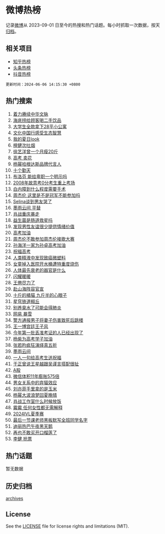 # 微博热榜

记录[微博](https://www.weibo.com)从 2023-09-01 日至今的热搜和热门话题。每小时抓取一次数据，按天[归档](archives)。

## 相关项目

- [知乎热榜](https://github.com/hotarchive/zhihu)
- [头条热榜](https://github.com/hotarchive/toutiao)
- [抖音热榜](https://github.com/hotarchive/douyin)


`更新时间：2024-06-06 14:15:30 +0800`

## 热门搜索

1. [着力赓续中华文脉](https://m.weibo.cn/search?containerid=100103type%3D1%26t%3D10%26q%3D%23%E7%9D%80%E5%8A%9B%E8%B5%93%E7%BB%AD%E4%B8%AD%E5%8D%8E%E6%96%87%E8%84%89%23&stream_entry_id=51&isnewpage=1&extparam=seat%3D1%26stream_entry_id%3D51%26c_type%3D51%26pos%3D0%26cate%3D10103%26dgr%3D0%26q%3D%2523%25E7%259D%2580%25E5%258A%259B%25E8%25B5%2593%25E7%25BB%25AD%25E4%25B8%25AD%25E5%258D%258E%25E6%2596%2587%25E8%2584%2589%2523%26filter_type%3Drealtimehot%26display_time%3D1717654529%26pre_seqid%3D171765452967892665495)
1. [海底捞给顾客喝二手饮品](https://m.weibo.cn/search?containerid=100103type%3D1%26t%3D10%26q%3D%23%E6%B5%B7%E5%BA%95%E6%8D%9E%E7%BB%99%E9%A1%BE%E5%AE%A2%E5%96%9D%E4%BA%8C%E6%89%8B%E9%A5%AE%E5%93%81%23&stream_entry_id=31&isnewpage=1&extparam=seat%3D1%26c_type%3D31%26pos%3D0%26cate%3D5001%26band_rank%3D1%26lcate%3D5001%26stream_entry_id%3D31%26flag%3D2%26q%3D%2523%25E6%25B5%25B7%25E5%25BA%2595%25E6%258D%259E%25E7%25BB%2599%25E9%25A1%25BE%25E5%25AE%25A2%25E5%2596%259D%25E4%25BA%258C%25E6%2589%258B%25E9%25A5%25AE%25E5%2593%2581%2523%26dgr%3D0%26realpos%3D1%26filter_type%3Drealtimehot%26display_time%3D1717654529%26pre_seqid%3D171765452967892665495)
1. [大学生全款拿下28平小公寓](https://m.weibo.cn/search?containerid=100103type%3D1%26t%3D10%26q%3D%23%E5%A4%A7%E5%AD%A6%E7%94%9F%E5%85%A8%E6%AC%BE%E6%8B%BF%E4%B8%8B28%E5%B9%B3%E5%B0%8F%E5%85%AC%E5%AF%93%23&stream_entry_id=31&isnewpage=1&extparam=seat%3D1%26c_type%3D31%26pos%3D1%26cate%3D5001%26band_rank%3D2%26lcate%3D5001%26stream_entry_id%3D31%26flag%3D1%26q%3D%2523%25E5%25A4%25A7%25E5%25AD%25A6%25E7%2594%259F%25E5%2585%25A8%25E6%25AC%25BE%25E6%258B%25BF%25E4%25B8%258B28%25E5%25B9%25B3%25E5%25B0%258F%25E5%2585%25AC%25E5%25AF%2593%2523%26dgr%3D0%26realpos%3D2%26filter_type%3Drealtimehot%26display_time%3D1717654529%26pre_seqid%3D171765452967892665495)
1. [文化中国行感受生态智慧](https://m.weibo.cn/search?containerid=100103type%3D1%26t%3D10%26q%3D%23%E6%96%87%E5%8C%96%E4%B8%AD%E5%9B%BD%E8%A1%8C%E6%84%9F%E5%8F%97%E7%94%9F%E6%80%81%E6%99%BA%E6%85%A7%23&stream_entry_id=31&isnewpage=1&extparam=seat%3D1%26c_type%3D31%26pos%3D2%26cate%3D5001%26band_rank%3D3%26lcate%3D5001%26stream_entry_id%3D31%26flag%3D0%26q%3D%2523%25E6%2596%2587%25E5%258C%2596%25E4%25B8%25AD%25E5%259B%25BD%25E8%25A1%258C%25E6%2584%259F%25E5%258F%2597%25E7%2594%259F%25E6%2580%2581%25E6%2599%25BA%25E6%2585%25A7%2523%26dgr%3D0%26realpos%3D3%26filter_type%3Drealtimehot%26display_time%3D1717654529%26pre_seqid%3D171765452967892665495)
1. [我的夏日look](https://m.weibo.cn/search?containerid=100103type%3D1%26t%3D10%26q%3D%23%E6%88%91%E7%9A%84%E5%A4%8F%E6%97%A5look%23&stream_entry_id=31&isnewpage=1&extparam=seat%3D1%26c_type%3D31%26pos%3D3%26cate%3D5001%26band_rank%3D4%26lcate%3D5001%26stream_entry_id%3D31%26is_ad_pos%3D1%26q%3D%2523%25E6%2588%2591%25E7%259A%2584%25E5%25A4%258F%25E6%2597%25A5look%2523%26dgr%3D0%26adid%3D240531%26filter_type%3Drealtimehot%26display_time%3D1717654529%26pre_seqid%3D171765452967892665495)
1. [檀健次吐烟](https://m.weibo.cn/search?containerid=100103type%3D1%26t%3D10%26q%3D%23%E6%AA%80%E5%81%A5%E6%AC%A1%E5%90%90%E7%83%9F%23&stream_entry_id=31&isnewpage=1&extparam=seat%3D1%26c_type%3D31%26pos%3D4%26cate%3D5001%26band_rank%3D4%26lcate%3D5001%26stream_entry_id%3D31%26flag%3D1%26q%3D%2523%25E6%25AA%2580%25E5%2581%25A5%25E6%25AC%25A1%25E5%2590%2590%25E7%2583%259F%2523%26dgr%3D0%26realpos%3D4%26filter_type%3Drealtimehot%26display_time%3D1717654529%26pre_seqid%3D171765452967892665495)
1. [徐艺洋曾一个月瘦20斤](https://m.weibo.cn/search?containerid=100103type%3D1%26t%3D10%26q%3D%23%E5%BE%90%E8%89%BA%E6%B4%8B%E6%9B%BE%E4%B8%80%E4%B8%AA%E6%9C%88%E7%98%A620%E6%96%A4%23&stream_entry_id=31&isnewpage=1&extparam=seat%3D1%26c_type%3D31%26pos%3D5%26cate%3D5001%26band_rank%3D5%26lcate%3D5001%26stream_entry_id%3D31%26flag%3D2%26q%3D%2523%25E5%25BE%2590%25E8%2589%25BA%25E6%25B4%258B%25E6%259B%25BE%25E4%25B8%2580%25E4%25B8%25AA%25E6%259C%2588%25E7%2598%25A620%25E6%2596%25A4%2523%26dgr%3D0%26realpos%3D5%26filter_type%3Drealtimehot%26display_time%3D1717654529%26pre_seqid%3D171765452967892665495)
1. [高考 卖花](https://m.weibo.cn/search?containerid=100103type%3D1%26t%3D10%26q%3D%E9%AB%98%E8%80%83+%E5%8D%96%E8%8A%B1&stream_entry_id=31&isnewpage=1&extparam=seat%3D1%26c_type%3D31%26pos%3D6%26cate%3D5001%26band_rank%3D6%26lcate%3D5001%26stream_entry_id%3D31%26flag%3D1%26q%3D%25E9%25AB%2598%25E8%2580%2583%2520%25E5%258D%2596%25E8%258A%25B1%26dgr%3D0%26realpos%3D6%26filter_type%3Drealtimehot%26display_time%3D1717654529%26pre_seqid%3D171765452967892665495)
1. [杨幂哈根达斯品牌代言人](https://m.weibo.cn/search?containerid=100103type%3D1%26t%3D10%26q%3D%23%E6%9D%A8%E5%B9%82%E5%93%88%E6%A0%B9%E8%BE%BE%E6%96%AF%E5%93%81%E7%89%8C%E4%BB%A3%E8%A8%80%E4%BA%BA%23&stream_entry_id=31&isnewpage=1&extparam=seat%3D1%26c_type%3D31%26pos%3D7%26cate%3D5001%26band_rank%3D7%26lcate%3D5001%26stream_entry_id%3D31%26is_ad_pos%3D1%26adid%3D240511%26q%3D%2523%25E6%259D%25A8%25E5%25B9%2582%25E5%2593%2588%25E6%25A0%25B9%25E8%25BE%25BE%25E6%2596%25AF%25E5%2593%2581%25E7%2589%258C%25E4%25BB%25A3%25E8%25A8%2580%25E4%25BA%25BA%2523%26dgr%3D0%26topic_ad%3D1%26filter_type%3Drealtimehot%26display_time%3D1717654529%26pre_seqid%3D171765452967892665495)
1. [十个勤天](https://m.weibo.cn/search?containerid=100103type%3D1%26t%3D10%26q%3D%E5%8D%81%E4%B8%AA%E5%8B%A4%E5%A4%A9&stream_entry_id=31&isnewpage=1&extparam=seat%3D1%26c_type%3D31%26pos%3D8%26cate%3D5001%26band_rank%3D7%26lcate%3D5001%26stream_entry_id%3D31%26flag%3D1%26q%3D%25E5%258D%2581%25E4%25B8%25AA%25E5%258B%25A4%25E5%25A4%25A9%26dgr%3D0%26realpos%3D7%26filter_type%3Drealtimehot%26display_time%3D1717654529%26pre_seqid%3D171765452967892665495)
1. [布洛芬 能给卑职一个明示吗](https://m.weibo.cn/search?containerid=100103type%3D1%26t%3D10%26q%3D%E5%B8%83%E6%B4%9B%E8%8A%AC+%E8%83%BD%E7%BB%99%E5%8D%91%E8%81%8C%E4%B8%80%E4%B8%AA%E6%98%8E%E7%A4%BA%E5%90%97&stream_entry_id=31&isnewpage=1&extparam=seat%3D1%26c_type%3D31%26pos%3D9%26cate%3D5001%26band_rank%3D8%26lcate%3D5001%26stream_entry_id%3D31%26flag%3D2%26q%3D%25E5%25B8%2583%25E6%25B4%259B%25E8%258A%25AC%2520%25E8%2583%25BD%25E7%25BB%2599%25E5%258D%2591%25E8%2581%258C%25E4%25B8%2580%25E4%25B8%25AA%25E6%2598%258E%25E7%25A4%25BA%25E5%2590%2597%26dgr%3D0%26realpos%3D8%26filter_type%3Drealtimehot%26display_time%3D1717654529%26pre_seqid%3D171765452967892665495)
1. [2008年故意考0分考生重上考场](https://m.weibo.cn/search?containerid=100103type%3D1%26t%3D10%26q%3D%232008%E5%B9%B4%E6%95%85%E6%84%8F%E8%80%830%E5%88%86%E8%80%83%E7%94%9F%E9%87%8D%E4%B8%8A%E8%80%83%E5%9C%BA%23&stream_entry_id=31&isnewpage=1&extparam=seat%3D1%26c_type%3D31%26pos%3D10%26cate%3D5001%26band_rank%3D9%26lcate%3D5001%26stream_entry_id%3D31%26flag%3D1%26q%3D%25232008%25E5%25B9%25B4%25E6%2595%2585%25E6%2584%258F%25E8%2580%25830%25E5%2588%2586%25E8%2580%2583%25E7%2594%259F%25E9%2587%258D%25E4%25B8%258A%25E8%2580%2583%25E5%259C%25BA%2523%26dgr%3D0%26realpos%3D9%26filter_type%3Drealtimehot%26display_time%3D1717654529%26pre_seqid%3D171765452967892665495)
1. [白内障到什么程度需要手术](https://m.weibo.cn/search?containerid=100103type%3D1%26t%3D10%26q%3D%23%E7%99%BD%E5%86%85%E9%9A%9C%E5%88%B0%E4%BB%80%E4%B9%88%E7%A8%8B%E5%BA%A6%E9%9C%80%E8%A6%81%E6%89%8B%E6%9C%AF%23&stream_entry_id=31&isnewpage=1&extparam=seat%3D1%26c_type%3D31%26pos%3D11%26cate%3D5001%26band_rank%3D10%26lcate%3D5001%26stream_entry_id%3D31%26flag%3D1%26q%3D%2523%25E7%2599%25BD%25E5%2586%2585%25E9%259A%259C%25E5%2588%25B0%25E4%25BB%2580%25E4%25B9%2588%25E7%25A8%258B%25E5%25BA%25A6%25E9%259C%2580%25E8%25A6%2581%25E6%2589%258B%25E6%259C%25AF%2523%26dgr%3D0%26realpos%3D10%26filter_type%3Drealtimehot%26display_time%3D1717654529%26pre_seqid%3D171765452967892665495)
1. [周杰伦 这里是不是冠军不能参加吗](https://m.weibo.cn/search?containerid=100103type%3D1%26t%3D10%26q%3D%E5%91%A8%E6%9D%B0%E4%BC%A6+%E8%BF%99%E9%87%8C%E6%98%AF%E4%B8%8D%E6%98%AF%E5%86%A0%E5%86%9B%E4%B8%8D%E8%83%BD%E5%8F%82%E5%8A%A0%E5%90%97&stream_entry_id=31&isnewpage=1&extparam=seat%3D1%26c_type%3D31%26pos%3D12%26cate%3D5001%26band_rank%3D11%26lcate%3D5001%26stream_entry_id%3D31%26flag%3D2%26q%3D%25E5%2591%25A8%25E6%259D%25B0%25E4%25BC%25A6%2520%25E8%25BF%2599%25E9%2587%258C%25E6%2598%25AF%25E4%25B8%258D%25E6%2598%25AF%25E5%2586%25A0%25E5%2586%259B%25E4%25B8%258D%25E8%2583%25BD%25E5%258F%2582%25E5%258A%25A0%25E5%2590%2597%26dgr%3D0%26realpos%3D11%26filter_type%3Drealtimehot%26display_time%3D1717654529%26pre_seqid%3D171765452967892665495)
1. [Selina谈到男友哭了](https://m.weibo.cn/search?containerid=100103type%3D1%26t%3D10%26q%3D%23Selina%E8%B0%88%E5%88%B0%E7%94%B7%E5%8F%8B%E5%93%AD%E4%BA%86%23&stream_entry_id=31&isnewpage=1&extparam=seat%3D1%26c_type%3D31%26pos%3D13%26cate%3D5001%26band_rank%3D12%26lcate%3D5001%26stream_entry_id%3D31%26flag%3D1%26q%3D%2523Selina%25E8%25B0%2588%25E5%2588%25B0%25E7%2594%25B7%25E5%258F%258B%25E5%2593%25AD%25E4%25BA%2586%2523%26dgr%3D0%26realpos%3D12%26filter_type%3Drealtimehot%26display_time%3D1717654529%26pre_seqid%3D171765452967892665495)
1. [墨雨云间 平替](https://m.weibo.cn/search?containerid=100103type%3D1%26t%3D10%26q%3D%E5%A2%A8%E9%9B%A8%E4%BA%91%E9%97%B4+%E5%B9%B3%E6%9B%BF&stream_entry_id=31&isnewpage=1&extparam=seat%3D1%26c_type%3D31%26pos%3D14%26cate%3D5001%26band_rank%3D13%26lcate%3D5001%26stream_entry_id%3D31%26flag%3D1%26q%3D%25E5%25A2%25A8%25E9%259B%25A8%25E4%25BA%2591%25E9%2597%25B4%2520%25E5%25B9%25B3%25E6%259B%25BF%26dgr%3D0%26realpos%3D13%26filter_type%3Drealtimehot%26display_time%3D1717654529%26pre_seqid%3D171765452967892665495)
1. [肖战重庆暴走](https://m.weibo.cn/search?containerid=100103type%3D1%26t%3D10%26q%3D%23%E8%82%96%E6%88%98%E9%87%8D%E5%BA%86%E6%9A%B4%E8%B5%B0%23&stream_entry_id=31&isnewpage=1&extparam=seat%3D1%26c_type%3D31%26pos%3D15%26cate%3D5001%26band_rank%3D14%26lcate%3D5001%26stream_entry_id%3D31%26flag%3D2%26q%3D%2523%25E8%2582%2596%25E6%2588%2598%25E9%2587%258D%25E5%25BA%2586%25E6%259A%25B4%25E8%25B5%25B0%2523%26dgr%3D0%26realpos%3D14%26filter_type%3Drealtimehot%26display_time%3D1717654529%26pre_seqid%3D171765452967892665495)
1. [益生菌是肠道救星吗](https://m.weibo.cn/search?containerid=100103type%3D1%26t%3D10%26q%3D%23%E7%9B%8A%E7%94%9F%E8%8F%8C%E6%98%AF%E8%82%A0%E9%81%93%E6%95%91%E6%98%9F%E5%90%97%23&stream_entry_id=31&isnewpage=1&extparam=seat%3D1%26c_type%3D31%26pos%3D16%26cate%3D5001%26band_rank%3D15%26lcate%3D5001%26stream_entry_id%3D31%26filter_type%3Drealtimehot%26flag%3D0%26q%3D%2523%25E7%259B%258A%25E7%2594%259F%25E8%258F%258C%25E6%2598%25AF%25E8%2582%25A0%25E9%2581%2593%25E6%2595%2591%25E6%2598%259F%25E5%2590%2597%2523%26dgr%3D0%26realpos%3D15%26adid%3D240622%26display_time%3D1717654529%26pre_seqid%3D171765452967892665495)
1. [发现男性友谊很少提供情绪价值](https://m.weibo.cn/search?containerid=100103type%3D1%26t%3D10%26q%3D%23%E5%8F%91%E7%8E%B0%E7%94%B7%E6%80%A7%E5%8F%8B%E8%B0%8A%E5%BE%88%E5%B0%91%E6%8F%90%E4%BE%9B%E6%83%85%E7%BB%AA%E4%BB%B7%E5%80%BC%23&stream_entry_id=31&isnewpage=1&extparam=seat%3D1%26c_type%3D31%26pos%3D17%26cate%3D5001%26band_rank%3D16%26lcate%3D5001%26stream_entry_id%3D31%26flag%3D0%26q%3D%2523%25E5%258F%2591%25E7%258E%25B0%25E7%2594%25B7%25E6%2580%25A7%25E5%258F%258B%25E8%25B0%258A%25E5%25BE%2588%25E5%25B0%2591%25E6%258F%2590%25E4%25BE%259B%25E6%2583%2585%25E7%25BB%25AA%25E4%25BB%25B7%25E5%2580%25BC%2523%26dgr%3D0%26realpos%3D16%26filter_type%3Drealtimehot%26display_time%3D1717654529%26pre_seqid%3D171765452967892665495)
1. [高考加油](https://m.weibo.cn/search?containerid=100103type%3D1%26t%3D10%26q%3D%E9%AB%98%E8%80%83%E5%8A%A0%E6%B2%B9&stream_entry_id=31&isnewpage=1&extparam=seat%3D1%26c_type%3D31%26pos%3D18%26cate%3D5001%26band_rank%3D17%26lcate%3D5001%26stream_entry_id%3D31%26flag%3D0%26q%3D%25E9%25AB%2598%25E8%2580%2583%25E5%258A%25A0%25E6%25B2%25B9%26dgr%3D0%26realpos%3D17%26filter_type%3Drealtimehot%26display_time%3D1717654529%26pre_seqid%3D171765452967892665495)
1. [周杰伦不敢参加周杰伦接歌大赛](https://m.weibo.cn/search?containerid=100103type%3D1%26t%3D10%26q%3D%23%E5%91%A8%E6%9D%B0%E4%BC%A6%E4%B8%8D%E6%95%A2%E5%8F%82%E5%8A%A0%E5%91%A8%E6%9D%B0%E4%BC%A6%E6%8E%A5%E6%AD%8C%E5%A4%A7%E8%B5%9B%23&stream_entry_id=31&isnewpage=1&extparam=seat%3D1%26c_type%3D31%26pos%3D19%26cate%3D5001%26band_rank%3D18%26lcate%3D5001%26stream_entry_id%3D31%26flag%3D1%26q%3D%2523%25E5%2591%25A8%25E6%259D%25B0%25E4%25BC%25A6%25E4%25B8%258D%25E6%2595%25A2%25E5%258F%2582%25E5%258A%25A0%25E5%2591%25A8%25E6%259D%25B0%25E4%25BC%25A6%25E6%258E%25A5%25E6%25AD%258C%25E5%25A4%25A7%25E8%25B5%259B%2523%26dgr%3D0%26realpos%3D18%26filter_type%3Drealtimehot%26display_time%3D1717654529%26pre_seqid%3D171765452967892665495)
1. [孙海洋一家为孙卓高考加油](https://m.weibo.cn/search?containerid=100103type%3D1%26t%3D10%26q%3D%23%E5%AD%99%E6%B5%B7%E6%B4%8B%E4%B8%80%E5%AE%B6%E4%B8%BA%E5%AD%99%E5%8D%93%E9%AB%98%E8%80%83%E5%8A%A0%E6%B2%B9%23&stream_entry_id=31&isnewpage=1&extparam=seat%3D1%26c_type%3D31%26pos%3D20%26cate%3D5001%26band_rank%3D19%26lcate%3D5001%26stream_entry_id%3D31%26flag%3D0%26q%3D%2523%25E5%25AD%2599%25E6%25B5%25B7%25E6%25B4%258B%25E4%25B8%2580%25E5%25AE%25B6%25E4%25B8%25BA%25E5%25AD%2599%25E5%258D%2593%25E9%25AB%2598%25E8%2580%2583%25E5%258A%25A0%25E6%25B2%25B9%2523%26dgr%3D0%26realpos%3D19%26filter_type%3Drealtimehot%26display_time%3D1717654529%26pre_seqid%3D171765452967892665495)
1. [祝福高考](https://m.weibo.cn/search?containerid=100103type%3D1%26t%3D10%26q%3D%23%E7%A5%9D%E7%A6%8F%E9%AB%98%E8%80%83%23&stream_entry_id=31&isnewpage=1&extparam=seat%3D1%26c_type%3D31%26pos%3D21%26cate%3D5001%26band_rank%3D20%26lcate%3D5001%26stream_entry_id%3D31%26flag%3D0%26q%3D%2523%25E7%25A5%259D%25E7%25A6%258F%25E9%25AB%2598%25E8%2580%2583%2523%26dgr%3D0%26realpos%3D20%26filter_type%3Drealtimehot%26display_time%3D1717654529%26pre_seqid%3D171765452967892665495)
1. [人类精液中发现致癌微塑料](https://m.weibo.cn/search?containerid=100103type%3D1%26t%3D10%26q%3D%23%E4%BA%BA%E7%B1%BB%E7%B2%BE%E6%B6%B2%E4%B8%AD%E5%8F%91%E7%8E%B0%E8%87%B4%E7%99%8C%E5%BE%AE%E5%A1%91%E6%96%99%23&stream_entry_id=31&isnewpage=1&extparam=seat%3D1%26c_type%3D31%26pos%3D22%26cate%3D5001%26band_rank%3D21%26lcate%3D5001%26stream_entry_id%3D31%26flag%3D1%26q%3D%2523%25E4%25BA%25BA%25E7%25B1%25BB%25E7%25B2%25BE%25E6%25B6%25B2%25E4%25B8%25AD%25E5%258F%2591%25E7%258E%25B0%25E8%2587%25B4%25E7%2599%258C%25E5%25BE%25AE%25E5%25A1%2591%25E6%2596%2599%2523%26dgr%3D0%26realpos%3D21%26filter_type%3Drealtimehot%26display_time%3D1717654529%26pre_seqid%3D171765452967892665495)
1. [女童掉入医院开水桶遭特重度烧伤](https://m.weibo.cn/search?containerid=100103type%3D1%26t%3D10%26q%3D%23%E5%A5%B3%E7%AB%A5%E6%8E%89%E5%85%A5%E5%8C%BB%E9%99%A2%E5%BC%80%E6%B0%B4%E6%A1%B6%E9%81%AD%E7%89%B9%E9%87%8D%E5%BA%A6%E7%83%A7%E4%BC%A4%23&stream_entry_id=31&isnewpage=1&extparam=seat%3D1%26c_type%3D31%26pos%3D23%26cate%3D5001%26band_rank%3D22%26lcate%3D5001%26stream_entry_id%3D31%26flag%3D0%26q%3D%2523%25E5%25A5%25B3%25E7%25AB%25A5%25E6%258E%2589%25E5%2585%25A5%25E5%258C%25BB%25E9%2599%25A2%25E5%25BC%2580%25E6%25B0%25B4%25E6%25A1%25B6%25E9%2581%25AD%25E7%2589%25B9%25E9%2587%258D%25E5%25BA%25A6%25E7%2583%25A7%25E4%25BC%25A4%2523%26dgr%3D0%26realpos%3D22%26filter_type%3Drealtimehot%26display_time%3D1717654529%26pre_seqid%3D171765452967892665495)
1. [人体最先衰老的器官是什么](https://m.weibo.cn/search?containerid=100103type%3D1%26t%3D10%26q%3D%23%E4%BA%BA%E4%BD%93%E6%9C%80%E5%85%88%E8%A1%B0%E8%80%81%E7%9A%84%E5%99%A8%E5%AE%98%E6%98%AF%E4%BB%80%E4%B9%88%23&stream_entry_id=31&isnewpage=1&extparam=seat%3D1%26c_type%3D31%26pos%3D24%26cate%3D5001%26band_rank%3D23%26lcate%3D5001%26stream_entry_id%3D31%26flag%3D1%26q%3D%2523%25E4%25BA%25BA%25E4%25BD%2593%25E6%259C%2580%25E5%2585%2588%25E8%25A1%25B0%25E8%2580%2581%25E7%259A%2584%25E5%2599%25A8%25E5%25AE%2598%25E6%2598%25AF%25E4%25BB%2580%25E4%25B9%2588%2523%26dgr%3D0%26realpos%3D23%26filter_type%3Drealtimehot%26display_time%3D1717654529%26pre_seqid%3D171765452967892665495)
1. [闪耀暖暖](https://m.weibo.cn/search?containerid=100103type%3D1%26t%3D10%26q%3D%23%E9%97%AA%E8%80%80%E6%9A%96%E6%9A%96%23&stream_entry_id=31&isnewpage=1&extparam=seat%3D1%26c_type%3D31%26pos%3D25%26cate%3D5001%26band_rank%3D24%26lcate%3D5001%26stream_entry_id%3D31%26flag%3D1%26q%3D%2523%25E9%2597%25AA%25E8%2580%2580%25E6%259A%2596%25E6%259A%2596%2523%26dgr%3D0%26realpos%3D24%26filter_type%3Drealtimehot%26display_time%3D1717654529%26pre_seqid%3D171765452967892665495)
1. [王倦尽力了](https://m.weibo.cn/search?containerid=100103type%3D1%26t%3D10%26q%3D%23%E7%8E%8B%E5%80%A6%E5%B0%BD%E5%8A%9B%E4%BA%86%23&stream_entry_id=31&isnewpage=1&extparam=seat%3D1%26c_type%3D31%26pos%3D26%26cate%3D5001%26band_rank%3D25%26lcate%3D5001%26stream_entry_id%3D31%26flag%3D1%26q%3D%2523%25E7%258E%258B%25E5%2580%25A6%25E5%25B0%25BD%25E5%258A%259B%25E4%25BA%2586%2523%26dgr%3D0%26realpos%3D25%26filter_type%3Drealtimehot%26display_time%3D1717654529%26pre_seqid%3D171765452967892665495)
1. [赴山海阵容官宣](https://m.weibo.cn/search?containerid=100103type%3D1%26t%3D10%26q%3D%23%E8%B5%B4%E5%B1%B1%E6%B5%B7%E9%98%B5%E5%AE%B9%E5%AE%98%E5%AE%A3%23&stream_entry_id=31&isnewpage=1&extparam=seat%3D1%26c_type%3D31%26pos%3D27%26cate%3D5001%26band_rank%3D26%26lcate%3D5001%26stream_entry_id%3D31%26flag%3D1%26q%3D%2523%25E8%25B5%25B4%25E5%25B1%25B1%25E6%25B5%25B7%25E9%2598%25B5%25E5%25AE%25B9%25E5%25AE%2598%25E5%25AE%25A3%2523%26dgr%3D0%26realpos%3D26%26filter_type%3Drealtimehot%26display_time%3D1717654529%26pre_seqid%3D171765452967892665495)
1. [十斤的橘猫 九斤半的心眼子](https://m.weibo.cn/search?containerid=100103type%3D1%26t%3D10%26q%3D%E5%8D%81%E6%96%A4%E7%9A%84%E6%A9%98%E7%8C%AB+%E4%B9%9D%E6%96%A4%E5%8D%8A%E7%9A%84%E5%BF%83%E7%9C%BC%E5%AD%90&stream_entry_id=31&isnewpage=1&extparam=seat%3D1%26c_type%3D31%26pos%3D28%26cate%3D5001%26band_rank%3D27%26lcate%3D5001%26stream_entry_id%3D31%26flag%3D0%26q%3D%25E5%258D%2581%25E6%2596%25A4%25E7%259A%2584%25E6%25A9%2598%25E7%258C%25AB%2520%25E4%25B9%259D%25E6%2596%25A4%25E5%258D%258A%25E7%259A%2584%25E5%25BF%2583%25E7%259C%25BC%25E5%25AD%2590%26dgr%3D0%26realpos%3D27%26filter_type%3Drealtimehot%26display_time%3D1717654529%26pre_seqid%3D171765452967892665495)
1. [星穹铁道椒丘](https://m.weibo.cn/search?containerid=100103type%3D1%26t%3D10%26q%3D%23%E6%98%9F%E7%A9%B9%E9%93%81%E9%81%93%E6%A4%92%E4%B8%98%23&stream_entry_id=31&isnewpage=1&extparam=seat%3D1%26c_type%3D31%26pos%3D29%26cate%3D5001%26band_rank%3D28%26lcate%3D5001%26stream_entry_id%3D31%26flag%3D1%26q%3D%2523%25E6%2598%259F%25E7%25A9%25B9%25E9%2593%2581%25E9%2581%2593%25E6%25A4%2592%25E4%25B8%2598%2523%26dgr%3D0%26realpos%3D28%26filter_type%3Drealtimehot%26display_time%3D1717654529%26pre_seqid%3D171765452967892665495)
1. [别养臭水了可能会得肺炎](https://m.weibo.cn/search?containerid=100103type%3D1%26t%3D10%26q%3D%23%E5%88%AB%E5%85%BB%E8%87%AD%E6%B0%B4%E4%BA%86%E5%8F%AF%E8%83%BD%E4%BC%9A%E5%BE%97%E8%82%BA%E7%82%8E%23&stream_entry_id=31&isnewpage=1&extparam=seat%3D1%26c_type%3D31%26pos%3D30%26cate%3D5001%26band_rank%3D29%26lcate%3D5001%26stream_entry_id%3D31%26flag%3D0%26q%3D%2523%25E5%2588%25AB%25E5%2585%25BB%25E8%2587%25AD%25E6%25B0%25B4%25E4%25BA%2586%25E5%258F%25AF%25E8%2583%25BD%25E4%25BC%259A%25E5%25BE%2597%25E8%2582%25BA%25E7%2582%258E%2523%26dgr%3D0%26realpos%3D29%26filter_type%3Drealtimehot%26display_time%3D1717654529%26pre_seqid%3D171765452967892665495)
1. [网易 暴雪](https://m.weibo.cn/search?containerid=100103type%3D1%26t%3D10%26q%3D%E7%BD%91%E6%98%93+%E6%9A%B4%E9%9B%AA&stream_entry_id=31&isnewpage=1&extparam=seat%3D1%26c_type%3D31%26pos%3D31%26cate%3D5001%26band_rank%3D30%26lcate%3D5001%26stream_entry_id%3D31%26flag%3D0%26q%3D%25E7%25BD%2591%25E6%2598%2593%2520%25E6%259A%25B4%25E9%259B%25AA%26dgr%3D0%26realpos%3D30%26filter_type%3Drealtimehot%26display_time%3D1717654529%26pre_seqid%3D171765452967892665495)
1. [警方通报男子将妻子伤害致死后跳楼](https://m.weibo.cn/search?containerid=100103type%3D1%26t%3D10%26q%3D%23%E8%AD%A6%E6%96%B9%E9%80%9A%E6%8A%A5%E7%94%B7%E5%AD%90%E5%B0%86%E5%A6%BB%E5%AD%90%E4%BC%A4%E5%AE%B3%E8%87%B4%E6%AD%BB%E5%90%8E%E8%B7%B3%E6%A5%BC%23&stream_entry_id=31&isnewpage=1&extparam=seat%3D1%26c_type%3D31%26pos%3D32%26cate%3D5001%26band_rank%3D31%26lcate%3D5001%26stream_entry_id%3D31%26flag%3D1%26q%3D%2523%25E8%25AD%25A6%25E6%2596%25B9%25E9%2580%259A%25E6%258A%25A5%25E7%2594%25B7%25E5%25AD%2590%25E5%25B0%2586%25E5%25A6%25BB%25E5%25AD%2590%25E4%25BC%25A4%25E5%25AE%25B3%25E8%2587%25B4%25E6%25AD%25BB%25E5%2590%258E%25E8%25B7%25B3%25E6%25A5%25BC%2523%26dgr%3D0%26realpos%3D31%26filter_type%3Drealtimehot%26display_time%3D1717654529%26pre_seqid%3D171765452967892665495)
1. [王一博宫廷王子风](https://m.weibo.cn/search?containerid=100103type%3D1%26t%3D10%26q%3D%23%E7%8E%8B%E4%B8%80%E5%8D%9A%E5%AE%AB%E5%BB%B7%E7%8E%8B%E5%AD%90%E9%A3%8E%23&stream_entry_id=31&isnewpage=1&extparam=seat%3D1%26c_type%3D31%26pos%3D33%26cate%3D5001%26band_rank%3D32%26lcate%3D5001%26stream_entry_id%3D31%26flag%3D0%26q%3D%2523%25E7%258E%258B%25E4%25B8%2580%25E5%258D%259A%25E5%25AE%25AB%25E5%25BB%25B7%25E7%258E%258B%25E5%25AD%2590%25E9%25A3%258E%2523%26dgr%3D0%26realpos%3D32%26filter_type%3Drealtimehot%26display_time%3D1717654529%26pre_seqid%3D171765452967892665495)
1. [今年第一批丢准考证的人已经出现了](https://m.weibo.cn/search?containerid=100103type%3D1%26t%3D10%26q%3D%23%E4%BB%8A%E5%B9%B4%E7%AC%AC%E4%B8%80%E6%89%B9%E4%B8%A2%E5%87%86%E8%80%83%E8%AF%81%E7%9A%84%E4%BA%BA%E5%B7%B2%E7%BB%8F%E5%87%BA%E7%8E%B0%E4%BA%86%23&stream_entry_id=31&isnewpage=1&extparam=seat%3D1%26c_type%3D31%26pos%3D34%26cate%3D5001%26band_rank%3D33%26lcate%3D5001%26stream_entry_id%3D31%26flag%3D0%26q%3D%2523%25E4%25BB%258A%25E5%25B9%25B4%25E7%25AC%25AC%25E4%25B8%2580%25E6%2589%25B9%25E4%25B8%25A2%25E5%2587%2586%25E8%2580%2583%25E8%25AF%2581%25E7%259A%2584%25E4%25BA%25BA%25E5%25B7%25B2%25E7%25BB%258F%25E5%2587%25BA%25E7%258E%25B0%25E4%25BA%2586%2523%26dgr%3D0%26realpos%3D33%26filter_type%3Drealtimehot%26display_time%3D1717654529%26pre_seqid%3D171765452967892665495)
1. [杨紫为高考学子加油](https://m.weibo.cn/search?containerid=100103type%3D1%26t%3D10%26q%3D%23%E6%9D%A8%E7%B4%AB%E4%B8%BA%E9%AB%98%E8%80%83%E5%AD%A6%E5%AD%90%E5%8A%A0%E6%B2%B9%23&stream_entry_id=31&isnewpage=1&extparam=seat%3D1%26c_type%3D31%26pos%3D35%26cate%3D5001%26band_rank%3D34%26lcate%3D5001%26stream_entry_id%3D31%26flag%3D1%26q%3D%2523%25E6%259D%25A8%25E7%25B4%25AB%25E4%25B8%25BA%25E9%25AB%2598%25E8%2580%2583%25E5%25AD%25A6%25E5%25AD%2590%25E5%258A%25A0%25E6%25B2%25B9%2523%26dgr%3D0%26realpos%3D34%26filter_type%3Drealtimehot%26display_time%3D1717654529%26pre_seqid%3D171765452967892665495)
1. [张若昀疯狂演绎真五折](https://m.weibo.cn/search?containerid=100103type%3D1%26t%3D10%26q%3D%23%E5%BC%A0%E8%8B%A5%E6%98%80%E7%96%AF%E7%8B%82%E6%BC%94%E7%BB%8E%E7%9C%9F%E4%BA%94%E6%8A%98%23&stream_entry_id=31&isnewpage=1&extparam=seat%3D1%26c_type%3D31%26pos%3D36%26cate%3D5001%26band_rank%3D35%26lcate%3D5001%26stream_entry_id%3D31%26filter_type%3Drealtimehot%26flag%3D0%26q%3D%2523%25E5%25BC%25A0%25E8%258B%25A5%25E6%2598%2580%25E7%2596%25AF%25E7%258B%2582%25E6%25BC%2594%25E7%25BB%258E%25E7%259C%259F%25E4%25BA%2594%25E6%258A%2598%2523%26dgr%3D0%26realpos%3D35%26adid%3D240624%26display_time%3D1717654529%26pre_seqid%3D171765452967892665495)
1. [墨雨云间](https://m.weibo.cn/search?containerid=100103type%3D1%26t%3D10%26q%3D%E5%A2%A8%E9%9B%A8%E4%BA%91%E9%97%B4&stream_entry_id=31&isnewpage=1&extparam=seat%3D1%26c_type%3D31%26pos%3D37%26cate%3D5001%26band_rank%3D36%26lcate%3D5001%26stream_entry_id%3D31%26flag%3D1%26q%3D%25E5%25A2%25A8%25E9%259B%25A8%25E4%25BA%2591%25E9%2597%25B4%26dgr%3D0%26realpos%3D36%26filter_type%3Drealtimehot%26display_time%3D1717654529%26pre_seqid%3D171765452967892665495)
1. [一人一句给高考生送祝福](https://m.weibo.cn/search?containerid=100103type%3D1%26t%3D10%26q%3D%23%E4%B8%80%E4%BA%BA%E4%B8%80%E5%8F%A5%E7%BB%99%E9%AB%98%E8%80%83%E7%94%9F%E9%80%81%E7%A5%9D%E7%A6%8F%23&stream_entry_id=31&isnewpage=1&extparam=seat%3D1%26c_type%3D31%26pos%3D38%26cate%3D5001%26band_rank%3D37%26lcate%3D5001%26stream_entry_id%3D31%26flag%3D0%26q%3D%2523%25E4%25B8%2580%25E4%25BA%25BA%25E4%25B8%2580%25E5%258F%25A5%25E7%25BB%2599%25E9%25AB%2598%25E8%2580%2583%25E7%2594%259F%25E9%2580%2581%25E7%25A5%259D%25E7%25A6%258F%2523%26dgr%3D0%26realpos%3D37%26filter_type%3Drealtimehot%26display_time%3D1717654529%26pre_seqid%3D171765452967892665495)
1. [于正曾说王星越跟吴谨言搭配很扯](https://m.weibo.cn/search?containerid=100103type%3D1%26t%3D10%26q%3D%23%E4%BA%8E%E6%AD%A3%E6%9B%BE%E8%AF%B4%E7%8E%8B%E6%98%9F%E8%B6%8A%E8%B7%9F%E5%90%B4%E8%B0%A8%E8%A8%80%E6%90%AD%E9%85%8D%E5%BE%88%E6%89%AF%23&stream_entry_id=31&isnewpage=1&extparam=seat%3D1%26c_type%3D31%26pos%3D39%26cate%3D5001%26band_rank%3D38%26lcate%3D5001%26stream_entry_id%3D31%26flag%3D1%26q%3D%2523%25E4%25BA%258E%25E6%25AD%25A3%25E6%259B%25BE%25E8%25AF%25B4%25E7%258E%258B%25E6%2598%259F%25E8%25B6%258A%25E8%25B7%259F%25E5%2590%25B4%25E8%25B0%25A8%25E8%25A8%2580%25E6%2590%25AD%25E9%2585%258D%25E5%25BE%2588%25E6%2589%25AF%2523%26dgr%3D0%26realpos%3D38%26filter_type%3Drealtimehot%26display_time%3D1717654529%26pre_seqid%3D171765452967892665495)
1. [A股](https://m.weibo.cn/search?containerid=100103type%3D1%26t%3D10%26q%3DA%E8%82%A1&stream_entry_id=31&isnewpage=1&extparam=seat%3D1%26c_type%3D31%26pos%3D40%26cate%3D5001%26band_rank%3D39%26lcate%3D5001%26stream_entry_id%3D31%26flag%3D0%26q%3DA%25E8%2582%25A1%26dgr%3D0%26realpos%3D39%26filter_type%3Drealtimehot%26display_time%3D1717654529%26pre_seqid%3D171765452967892665495)
1. [微信体积11年膨胀575倍](https://m.weibo.cn/search?containerid=100103type%3D1%26t%3D10%26q%3D%23%E5%BE%AE%E4%BF%A1%E4%BD%93%E7%A7%AF11%E5%B9%B4%E8%86%A8%E8%83%80575%E5%80%8D%23&stream_entry_id=31&isnewpage=1&extparam=seat%3D1%26c_type%3D31%26pos%3D41%26cate%3D5001%26band_rank%3D40%26lcate%3D5001%26stream_entry_id%3D31%26flag%3D0%26q%3D%2523%25E5%25BE%25AE%25E4%25BF%25A1%25E4%25BD%2593%25E7%25A7%25AF11%25E5%25B9%25B4%25E8%2586%25A8%25E8%2583%2580575%25E5%2580%258D%2523%26dgr%3D0%26realpos%3D40%26filter_type%3Drealtimehot%26display_time%3D1717654529%26pre_seqid%3D171765452967892665495)
1. [男女关系中的弃猫效应](https://m.weibo.cn/search?containerid=100103type%3D1%26t%3D10%26q%3D%23%E7%94%B7%E5%A5%B3%E5%85%B3%E7%B3%BB%E4%B8%AD%E7%9A%84%E5%BC%83%E7%8C%AB%E6%95%88%E5%BA%94%23&stream_entry_id=31&isnewpage=1&extparam=seat%3D1%26c_type%3D31%26pos%3D42%26cate%3D5001%26band_rank%3D41%26lcate%3D5001%26stream_entry_id%3D31%26flag%3D1%26q%3D%2523%25E7%2594%25B7%25E5%25A5%25B3%25E5%2585%25B3%25E7%25B3%25BB%25E4%25B8%25AD%25E7%259A%2584%25E5%25BC%2583%25E7%258C%25AB%25E6%2595%2588%25E5%25BA%2594%2523%26dgr%3D0%26realpos%3D41%26filter_type%3Drealtimehot%26display_time%3D1717654529%26pre_seqid%3D171765452967892665495)
1. [刘亦菲手里拿的是玉米](https://m.weibo.cn/search?containerid=100103type%3D1%26t%3D10%26q%3D%23%E5%88%98%E4%BA%A6%E8%8F%B2%E6%89%8B%E9%87%8C%E6%8B%BF%E7%9A%84%E6%98%AF%E7%8E%89%E7%B1%B3%23&stream_entry_id=31&isnewpage=1&extparam=seat%3D1%26c_type%3D31%26pos%3D43%26cate%3D5001%26band_rank%3D42%26lcate%3D5001%26stream_entry_id%3D31%26flag%3D1%26q%3D%2523%25E5%2588%2598%25E4%25BA%25A6%25E8%258F%25B2%25E6%2589%258B%25E9%2587%258C%25E6%258B%25BF%25E7%259A%2584%25E6%2598%25AF%25E7%258E%2589%25E7%25B1%25B3%2523%26dgr%3D0%26realpos%3D42%26filter_type%3Drealtimehot%26display_time%3D1717654529%26pre_seqid%3D171765452967892665495)
1. [杨幂大波浪梦回夏晚晴](https://m.weibo.cn/search?containerid=100103type%3D1%26t%3D10%26q%3D%23%E6%9D%A8%E5%B9%82%E5%A4%A7%E6%B3%A2%E6%B5%AA%E6%A2%A6%E5%9B%9E%E5%A4%8F%E6%99%9A%E6%99%B4%23&stream_entry_id=31&isnewpage=1&extparam=seat%3D1%26c_type%3D31%26pos%3D44%26cate%3D5001%26band_rank%3D43%26lcate%3D5001%26stream_entry_id%3D31%26flag%3D1%26q%3D%2523%25E6%259D%25A8%25E5%25B9%2582%25E5%25A4%25A7%25E6%25B3%25A2%25E6%25B5%25AA%25E6%25A2%25A6%25E5%259B%259E%25E5%25A4%258F%25E6%2599%259A%25E6%2599%25B4%2523%26dgr%3D0%26realpos%3D43%26filter_type%3Drealtimehot%26display_time%3D1717654529%26pre_seqid%3D171765452967892665495)
1. [肖战工作室什么时候放饭](https://m.weibo.cn/search?containerid=100103type%3D1%26t%3D10%26q%3D%23%E8%82%96%E6%88%98%E5%B7%A5%E4%BD%9C%E5%AE%A4%E4%BB%80%E4%B9%88%E6%97%B6%E5%80%99%E6%94%BE%E9%A5%AD%23&stream_entry_id=31&isnewpage=1&extparam=seat%3D1%26c_type%3D31%26pos%3D45%26cate%3D5001%26band_rank%3D44%26lcate%3D5001%26stream_entry_id%3D31%26flag%3D0%26q%3D%2523%25E8%2582%2596%25E6%2588%2598%25E5%25B7%25A5%25E4%25BD%259C%25E5%25AE%25A4%25E4%25BB%2580%25E4%25B9%2588%25E6%2597%25B6%25E5%2580%2599%25E6%2594%25BE%25E9%25A5%25AD%2523%26dgr%3D0%26realpos%3D44%26filter_type%3Drealtimehot%26display_time%3D1717654529%26pre_seqid%3D171765452967892665495)
1. [霉霉 任何女性都无需解释](https://m.weibo.cn/search?containerid=100103type%3D1%26t%3D10%26q%3D%E9%9C%89%E9%9C%89+%E4%BB%BB%E4%BD%95%E5%A5%B3%E6%80%A7%E9%83%BD%E6%97%A0%E9%9C%80%E8%A7%A3%E9%87%8A&stream_entry_id=31&isnewpage=1&extparam=seat%3D1%26c_type%3D31%26pos%3D46%26cate%3D5001%26band_rank%3D45%26lcate%3D5001%26stream_entry_id%3D31%26flag%3D0%26q%3D%25E9%259C%2589%25E9%259C%2589%2520%25E4%25BB%25BB%25E4%25BD%2595%25E5%25A5%25B3%25E6%2580%25A7%25E9%2583%25BD%25E6%2597%25A0%25E9%259C%2580%25E8%25A7%25A3%25E9%2587%258A%26dgr%3D0%26realpos%3D45%26filter_type%3Drealtimehot%26display_time%3D1717654529%26pre_seqid%3D171765452967892665495)
1. [2024IVL夏季赛](https://m.weibo.cn/search?containerid=100103type%3D1%26t%3D10%26q%3D%232024IVL%E5%A4%8F%E5%AD%A3%E8%B5%9B%23&stream_entry_id=31&isnewpage=1&extparam=seat%3D1%26c_type%3D31%26pos%3D47%26cate%3D5001%26band_rank%3D46%26lcate%3D5001%26stream_entry_id%3D31%26flag%3D1%26q%3D%25232024IVL%25E5%25A4%258F%25E5%25AD%25A3%25E8%25B5%259B%2523%26dgr%3D0%26realpos%3D46%26filter_type%3Drealtimehot%26display_time%3D1717654529%26pre_seqid%3D171765452967892665495)
1. [最后一节课老师黑板默写全班同学名字](https://m.weibo.cn/search?containerid=100103type%3D1%26t%3D10%26q%3D%23%E6%9C%80%E5%90%8E%E4%B8%80%E8%8A%82%E8%AF%BE%E8%80%81%E5%B8%88%E9%BB%91%E6%9D%BF%E9%BB%98%E5%86%99%E5%85%A8%E7%8F%AD%E5%90%8C%E5%AD%A6%E5%90%8D%E5%AD%97%23&stream_entry_id=31&isnewpage=1&extparam=seat%3D1%26c_type%3D31%26pos%3D48%26cate%3D5001%26band_rank%3D47%26lcate%3D5001%26stream_entry_id%3D31%26flag%3D32768%26q%3D%2523%25E6%259C%2580%25E5%2590%258E%25E4%25B8%2580%25E8%258A%2582%25E8%25AF%25BE%25E8%2580%2581%25E5%25B8%2588%25E9%25BB%2591%25E6%259D%25BF%25E9%25BB%2598%25E5%2586%2599%25E5%2585%25A8%25E7%258F%25AD%25E5%2590%258C%25E5%25AD%25A6%25E5%2590%258D%25E5%25AD%2597%2523%26dgr%3D0%26realpos%3D47%26filter_type%3Drealtimehot%26display_time%3D1717654529%26pre_seqid%3D171765452967892665495)
1. [迪丽热巴午夜黑天鹅](https://m.weibo.cn/search?containerid=100103type%3D1%26t%3D10%26q%3D%23%E8%BF%AA%E4%B8%BD%E7%83%AD%E5%B7%B4%E5%8D%88%E5%A4%9C%E9%BB%91%E5%A4%A9%E9%B9%85%23&stream_entry_id=31&isnewpage=1&extparam=seat%3D1%26c_type%3D31%26pos%3D49%26cate%3D5001%26band_rank%3D48%26lcate%3D5001%26stream_entry_id%3D31%26flag%3D1%26q%3D%2523%25E8%25BF%25AA%25E4%25B8%25BD%25E7%2583%25AD%25E5%25B7%25B4%25E5%258D%2588%25E5%25A4%259C%25E9%25BB%2591%25E5%25A4%25A9%25E9%25B9%2585%2523%26dgr%3D0%26realpos%3D48%26filter_type%3Drealtimehot%26display_time%3D1717654529%26pre_seqid%3D171765452967892665495)
1. [再也不敢买开口榴莲了](https://m.weibo.cn/search?containerid=100103type%3D1%26t%3D10%26q%3D%23%E5%86%8D%E4%B9%9F%E4%B8%8D%E6%95%A2%E4%B9%B0%E5%BC%80%E5%8F%A3%E6%A6%B4%E8%8E%B2%E4%BA%86%23&stream_entry_id=31&isnewpage=1&extparam=seat%3D1%26c_type%3D31%26pos%3D50%26cate%3D5001%26band_rank%3D49%26lcate%3D5001%26stream_entry_id%3D31%26flag%3D0%26q%3D%2523%25E5%2586%258D%25E4%25B9%259F%25E4%25B8%258D%25E6%2595%25A2%25E4%25B9%25B0%25E5%25BC%2580%25E5%258F%25A3%25E6%25A6%25B4%25E8%258E%25B2%25E4%25BA%2586%2523%26dgr%3D0%26realpos%3D49%26filter_type%3Drealtimehot%26display_time%3D1717654529%26pre_seqid%3D171765452967892665495)
1. [李健 抢票](https://m.weibo.cn/search?containerid=100103type%3D1%26t%3D10%26q%3D%E6%9D%8E%E5%81%A5+%E6%8A%A2%E7%A5%A8&stream_entry_id=31&isnewpage=1&extparam=seat%3D1%26c_type%3D31%26pos%3D51%26cate%3D5001%26band_rank%3D50%26lcate%3D5001%26stream_entry_id%3D31%26flag%3D1%26q%3D%25E6%259D%258E%25E5%2581%25A5%2520%25E6%258A%25A2%25E7%25A5%25A8%26dgr%3D0%26realpos%3D50%26filter_type%3Drealtimehot%26display_time%3D1717654529%26pre_seqid%3D171765452967892665495)

## 热门话题

暂无数据

## 历史归档

[archives](archives)

## License

See the [LICENSE](LICENSE) file for license rights and limitations (MIT).
